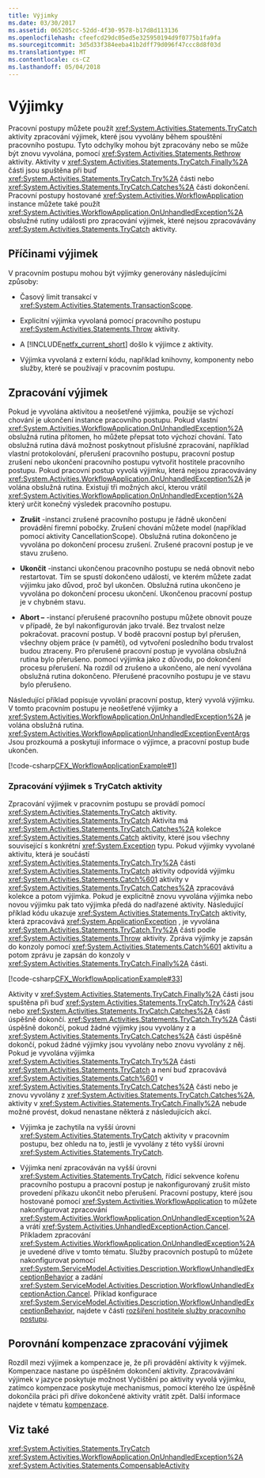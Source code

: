 ```yaml
---
title: Výjimky
ms.date: 03/30/2017
ms.assetid: 065205cc-52dd-4f30-9578-b17d8d113136
ms.openlocfilehash: cfeefcd29dc05ed5e325950194d9f0775b1fa9fa
ms.sourcegitcommit: 3d5d33f384eeba41b2dff79d096f47ccc8d8f03d
ms.translationtype: MT
ms.contentlocale: cs-CZ
ms.lasthandoff: 05/04/2018
---
```

# <a name="exceptions"></a>Výjimky
Pracovní postupy můžete použít <xref:System.Activities.Statements.TryCatch> aktivity zpracování výjimek, které jsou vyvolány během spouštění pracovního postupu. Tyto odchylky mohou být zpracovány nebo se může být znovu vyvolána, pomocí <xref:System.Activities.Statements.Rethrow> aktivity. Aktivity v <xref:System.Activities.Statements.TryCatch.Finally%2A> části jsou spuštěna při buď <xref:System.Activities.Statements.TryCatch.Try%2A> části nebo <xref:System.Activities.Statements.TryCatch.Catches%2A> části dokončení. Pracovní postupy hostované <xref:System.Activities.WorkflowApplication> instance můžete také použít <xref:System.Activities.WorkflowApplication.OnUnhandledException%2A> obslužné rutiny události pro zpracování výjimek, které nejsou zpracovávány <xref:System.Activities.Statements.TryCatch> aktivity.  
  
## <a name="causes-of-exceptions"></a>Příčinami výjimek  
 V pracovním postupu mohou být výjimky generovány následujícími způsoby:  
  
-   Časový limit transakcí v <xref:System.Activities.Statements.TransactionScope>.  
  
-   Explicitní výjimka vyvolaná pomocí pracovního postupu <xref:System.Activities.Statements.Throw> aktivity.  
  
-   A [!INCLUDE[netfx_current_short](../../../includes/netfx-current-short-md.md)] došlo k výjimce z aktivity.  
  
-   Výjimka vyvolaná z externí kódu, například knihovny, komponenty nebo služby, které se používají v pracovním postupu.  
  
## <a name="handling-exceptions"></a>Zpracování výjimek  
 Pokud je vyvolána aktivitou a neošetřené výjimka, použije se výchozí chování je ukončení instance pracovního postupu. Pokud vlastní <xref:System.Activities.WorkflowApplication.OnUnhandledException%2A> obslužná rutina přítomen, ho můžete přepsat toto výchozí chování. Tato obslužná rutina dává možnost poskytnout příslušné zpracování, například vlastní protokolování, přerušení pracovního postupu, pracovní postup zrušení nebo ukončení pracovního postupu vytvořit hostitele pracovního postupu.  Pokud pracovní postup vyvolá výjimku, která nejsou zpracovávány <xref:System.Activities.WorkflowApplication.OnUnhandledException%2A> je volána obslužná rutina. Existují tři možných akcí, kterou vrátil <xref:System.Activities.WorkflowApplication.OnUnhandledException%2A> který určit konečný výsledek pracovního postupu.  
  
-   **Zrušit** -instanci zrušené pracovního postupu je řádně ukončení provádění firemní pobočky. Zrušení chování můžete model (například pomocí aktivity CancellationScope). Obslužná rutina dokončeno je vyvolána po dokončení procesu zrušení. Zrušené pracovní postup je ve stavu zrušeno.  
  
-   **Ukončit** -instanci ukončenou pracovního postupu se nedá obnovit nebo restartovat.  Tím se spustí dokončeno událostí, ve kterém můžete zadat výjimku jako důvod, proč byl ukončen. Obslužná rutina ukončeno je vyvolána po dokončení procesu ukončení. Ukončenou pracovní postup je v chybném stavu.  
  
-   **Abort –** -instancí přerušené pracovního postupu můžete obnovit pouze v případě, že byl nakonfigurován jako trvalé.  Bez trvalost nelze pokračovat. pracovní postup.  V bodě pracovní postup byl přerušen, všechny objem práce (v paměti), od vytvoření posledního bodu trvalost budou ztraceny. Pro přerušené pracovní postup je vyvolána obslužná rutina bylo přerušeno. pomocí výjimka jako z důvodu, po dokončení procesu přerušení. Na rozdíl od zrušeno a ukončeno, ale není vyvolána obslužná rutina dokončeno. Přerušené pracovního postupu je ve stavu bylo přerušeno.  
  
 Následující příklad popisuje vyvolání pracovní postup, který vyvolá výjimku. V tomto pracovním postupu je neošetřené výjimky a <xref:System.Activities.WorkflowApplication.OnUnhandledException%2A> je volána obslužná rutina. <xref:System.Activities.WorkflowApplicationUnhandledExceptionEventArgs> Jsou prozkoumá a poskytují informace o výjimce, a pracovní postup bude ukončen.  
  
 [!code-csharp[CFX_WorkflowApplicationExample#1](../../../samples/snippets/csharp/VS_Snippets_CFX/cfx_workflowapplicationexample/cs/program.cs#1)]  
  
### <a name="handling-exceptions-with-the-trycatch-activity"></a>Zpracování výjimek s TryCatch aktivity  
 Zpracování výjimek v pracovním postupu se provádí pomocí <xref:System.Activities.Statements.TryCatch> aktivity. <xref:System.Activities.Statements.TryCatch> Aktivita má <xref:System.Activities.Statements.TryCatch.Catches%2A> kolekce <xref:System.Activities.Statements.Catch> aktivity, které jsou všechny související s konkrétní <xref:System.Exception> typu. Pokud výjimky vyvolané aktivitu, která je součástí <xref:System.Activities.Statements.TryCatch.Try%2A> části <xref:System.Activities.Statements.TryCatch> aktivity odpovídá výjimku <xref:System.Activities.Statements.Catch%601> aktivity v <xref:System.Activities.Statements.TryCatch.Catches%2A> zpracovává kolekce a potom výjimka. Pokud je explicitně znovu vyvolána výjimka nebo novou výjimku pak tato výjimka předá do nadřazené aktivity. Následující příklad kódu ukazuje <xref:System.Activities.Statements.TryCatch> aktivity, která zpracovává <xref:System.ApplicationException> , je vyvolána <xref:System.Activities.Statements.TryCatch.Try%2A> části podle <xref:System.Activities.Statements.Throw> aktivity. Zpráva výjimky je zapsán do konzoly pomocí <xref:System.Activities.Statements.Catch%601> aktivitu a potom zprávu je zapsán do konzoly v <xref:System.Activities.Statements.TryCatch.Finally%2A> části.  
  
 [!code-csharp[CFX_WorkflowApplicationExample#33](../../../samples/snippets/csharp/VS_Snippets_CFX/cfx_workflowapplicationexample/cs/program.cs#33)]  
  
 Aktivity v <xref:System.Activities.Statements.TryCatch.Finally%2A> části jsou spuštěna při buď <xref:System.Activities.Statements.TryCatch.Try%2A> části nebo <xref:System.Activities.Statements.TryCatch.Catches%2A> části úspěšně dokončí. <xref:System.Activities.Statements.TryCatch.Try%2A> Části úspěšně dokončí, pokud žádné výjimky jsou vyvolány z a <xref:System.Activities.Statements.TryCatch.Catches%2A> části úspěšně dokončí, pokud žádné výjimky jsou vyvolány nebo znovu vyvolány z něj. Pokud je vyvolána výjimka <xref:System.Activities.Statements.TryCatch.Try%2A> části <xref:System.Activities.Statements.TryCatch> a není buď zpracovává <xref:System.Activities.Statements.Catch%601> v <xref:System.Activities.Statements.TryCatch.Catches%2A> části nebo je znovu vyvolány z <xref:System.Activities.Statements.TryCatch.Catches%2A>, aktivity v <xref:System.Activities.Statements.TryCatch.Finally%2A> nebude možné provést, dokud nenastane některá z následujících akcí.  
  
-   Výjimka je zachytila na vyšší úrovni <xref:System.Activities.Statements.TryCatch> aktivity v pracovním postupu, bez ohledu na to, jestli je vyvolány z této vyšší úrovni <xref:System.Activities.Statements.TryCatch>.  
  
-   Výjimka není zpracováván na vyšší úrovni <xref:System.Activities.Statements.TryCatch>, řídicí sekvence kořenu pracovního postupu a pracovní postup je nakonfigurovaný zrušit místo provedení příkazu ukončit nebo přerušení. Pracovní postupy, které jsou hostované pomocí <xref:System.Activities.WorkflowApplication> to můžete nakonfigurovat zpracování <xref:System.Activities.WorkflowApplication.OnUnhandledException%2A> a vrátí <xref:System.Activities.UnhandledExceptionAction.Cancel>. Příkladem zpracování <xref:System.Activities.WorkflowApplication.OnUnhandledException%2A> je uvedené dříve v tomto tématu. Služby pracovních postupů to můžete nakonfigurovat pomocí <xref:System.ServiceModel.Activities.Description.WorkflowUnhandledExceptionBehavior> a zadání <xref:System.ServiceModel.Activities.Description.WorkflowUnhandledExceptionAction.Cancel>. Příklad konfigurace <xref:System.ServiceModel.Activities.Description.WorkflowUnhandledExceptionBehavior>, najdete v části [rozšíření hostitele služby pracovního postupu](../../../docs/framework/wcf/feature-details/workflow-service-host-extensibility.md).  
  
## <a name="exception-handling-versus-compensation"></a>Porovnání kompenzace zpracování výjimek  
 Rozdíl mezi výjimek a kompenzace je, že při provádění aktivity k výjimek. Kompenzace nastane po úspěšném dokončení aktivity. Zpracovávání výjimek v jazyce poskytuje možnost Vyčištění po aktivity vyvolá výjimku, zatímco kompenzace poskytuje mechanismus, pomocí kterého lze úspěšně dokončila práci při dříve dokončené aktivity vrátit zpět. Další informace najdete v tématu [kompenzace](../../../docs/framework/windows-workflow-foundation/compensation.md).  
  
## <a name="see-also"></a>Viz také  
 <xref:System.Activities.Statements.TryCatch>  
 <xref:System.Activities.WorkflowApplication.OnUnhandledException%2A>  
 <xref:System.Activities.Statements.CompensableActivity>
